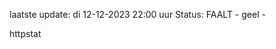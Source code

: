 laatste update: 
di 12-12-2023 22:00   uur 
Status: FAALT - geel - 
<div class="service Y">httpstat</div>